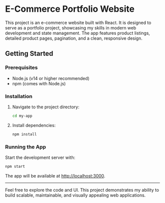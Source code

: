 # E-Commerce Portfolio Website

This project is an e-commerce website built with React. It is designed to serve as a portfolio project, showcasing my skills in modern web development and state management. The app features product listings, detailed product pages, pagination, and a clean, responsive design.

## Getting Started

### Prerequisites
- Node.js (v14 or higher recommended)
- npm (comes with Node.js)

### Installation
1. Navigate to the project directory:
   ```bash
   cd my-app
   ```
2. Install dependencies:
   ```bash
   npm install
   ```

### Running the App
Start the development server with:
```bash
npm start
```

The app will be available at [http://localhost:3000](http://localhost:3000).

---

Feel free to explore the code and UI. This project demonstrates my ability to build scalable, maintainable, and visually appealing web applications.
